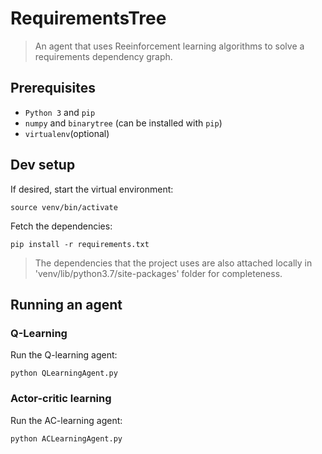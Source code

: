 # RequirementsTree

> An agent that uses Reeinforcement learning algorithms to solve a requirements dependency graph.

## Prerequisites

* `Python 3` and `pip`
* `numpy` and `binarytree` (can be installed with `pip`)
* `virtualenv`(optional)

## Dev setup

If desired, start the virtual environment:
```
source venv/bin/activate
```

Fetch the dependencies:
```
pip install -r requirements.txt
```
> The dependencies that the project uses are also attached locally in 'venv/lib/python3.7/site-packages' folder for completeness.

## Running an agent

### Q-Learning

Run the Q-learning agent:
```
python QLearningAgent.py
```

### Actor-critic learning

Run the AC-learning agent:
```
python ACLearningAgent.py
```
